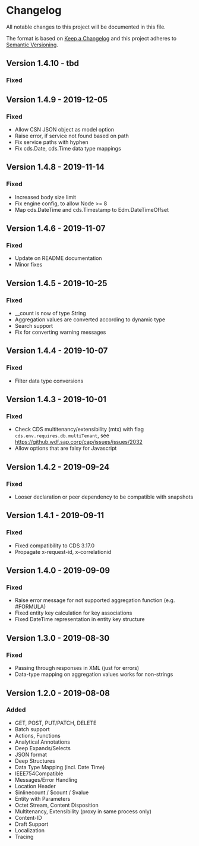 # Changelog

All notable changes to this project will be documented in this file.

The format is based on [Keep a Changelog](http://keepachangelog.com/en/1.0.0/)
and this project adheres to [Semantic Versioning](http://semver.org/spec/v2.0.0.html).

<!-- New version information is automatically added after line 8 -->
## Version 1.4.10 - tbd

### Fixed

## Version 1.4.9 - 2019-12-05

### Fixed
- Allow CSN JSON object as model option
- Raise error, if service not found based on path
- Fix service paths with hyphen
- Fix cds.Date, cds.Time data type mappings 

## Version 1.4.8 - 2019-11-14

### Fixed
- Increased body size limit
- Fix engine config, to allow Node >= 8
- Map cds.DateTime and cds.Timestamp to Edm.DateTimeOffset 

## Version 1.4.6 - 2019-11-07

### Fixed
- Update on README documentation
- Minor fixes

## Version 1.4.5 - 2019-10-25

### Fixed
- __count is now of type String
- Aggregation values are converted according to dynamic type
- Search support
- Fix for converting warning messages 

## Version 1.4.4 - 2019-10-07

### Fixed
- Filter data type conversions

## Version 1.4.3 - 2019-10-01

### Fixed
- Check CDS multitenancy/extensibility (mtx) with flag `cds.env.requires.db.multiTenant`, see https://github.wdf.sap.corp/cap/issues/issues/2032
- Allow options that are falsy for Javascript

## Version 1.4.2 - 2019-09-24

### Fixed
- Looser declaration or peer dependency to be compatible with snapshots

## Version 1.4.1 - 2019-09-11

### Fixed
- Fixed compatibility to CDS 3.17.0
- Propagate x-request-id, x-correlationid

## Version 1.4.0 - 2019-09-09

### Fixed

- Raise error message for not supported aggregation function (e.g. #FORMULA)
- Fixed entity key calculation for key associations
- Fixed DateTime representation in entity key structure

## Version 1.3.0 - 2019-08-30

### Fixed

- Passing through responses in XML (just for errors)
- Data-type mapping on aggregation values works for non-strings

## Version 1.2.0 - 2019-08-08

### Added

- GET, POST, PUT/PATCH, DELETE
- Batch support
- Actions, Functions
- Analytical Annotations
- Deep Expands/Selects
- JSON format
- Deep Structures
- Data Type Mapping (incl. Date Time)
- IEEE754Compatible
- Messages/Error Handling
- Location Header
- $inlinecount / $count / $value
- Entity with Parameters
- Octet Stream, Content Disposition
- Multitenancy, Extensibility (proxy in same process only)
- Content-ID
- Draft Support
- Localization
- Tracing
